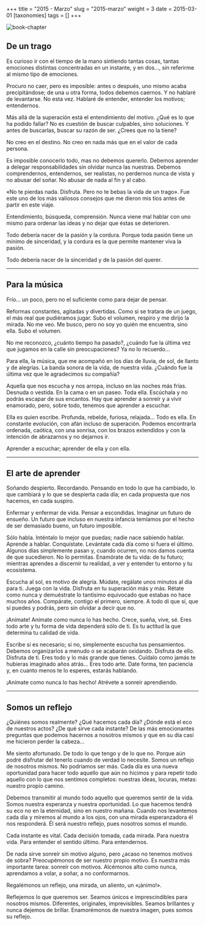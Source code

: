 +++
title = "2015 - Marzo"
slug = "2015-marzo"
weight = 3
date = 2015-03-01
[taxonomies]
tags = []
+++

![book-chapter](/images/book/oeur/01.jpg)

## De un trago

Es curioso ir con el tiempo de la mano sintiendo tantas cosas, tantas emociones distintas concentradas en un instante, y en dos…, sin referirme al mismo tipo de emociones.

Procuro no caer, pero es imposible: antes o después, uno mismo acaba precipitándose; de una u otra forma, todos debemos caernos. Y no hablaré de levantarse. No esta vez. Hablaré de entender, entender los motivos; entendernos.

Más allá de la superación está el entendimiento del motivo. ¿Qué es lo que ha podido fallar? No es cuestión de buscar culpables, sino soluciones. Y antes de buscarlas, buscar su razón de ser. ¿Crees que no la tiene?

No creo en el destino. No creo en nada más que en el valor de cada persona.

Es imposible conocerlo todo, mas no debemos quererlo. Debemos aprender a delegar responsabilidades sin olvidar nunca las nuestras. Debemos comprendernos, entendernos, ser realistas, no perdernos nunca de vista y no abusar del soñar. No abusar de nada al fin y al cabo.

«No te pierdas nada. Disfruta. Pero no te bebas la vida de un trago». Fue este uno de los más valiosos consejos que me dieron mis tíos antes de partir en este viaje.

Entendimiento, búsqueda, comprensión. Nunca viene mal hablar con uno mismo para ordenar las ideas y no dejar que éstas se deterioren.

Todo debería nacer de la pasión y la cordura. Porque toda pasión tiene un mínimo de sinceridad, y la cordura es la que permite mantener viva la pasión.

Todo debería nacer de la sinceridad y de la pasión del querer.

--- 

## Para la música

Frío... un poco, pero no el suficiente como para dejar de pensar.

Reformas constantes, agitadas y divertidas. Como si se tratara de un juego, el más real que pudiéramos jugar. Subo el volumen, respiro y me dirijo la mirada. No me veo. Me busco, pero no soy yo quién me encuentra, sino ella. Subo el volumen.

No me reconozco, ¿cuánto tiempo ha pasado?, ¿cuándo fue la última vez que jugamos en la calle sin preocupaciones? Ya no lo recuerdo…

Para ella, la música, que me acompañó en los días de lluvia, de sol, de llanto y de alegrías. La banda sonora de la vida, de nuestra vida. ¿Cuándo fue la última vez que le agradecimos su compañía?

Aquella que nos escucha y nos arropa, incluso en las noches más frías. Desnuda o vestida. En la cama o en un paseo. Toda ella. Escúchala y no podrás escapar de sus encantos. Hay que aprender a sonreír y a vivir enamorado, pero, sobre todo, tenemos que aprender a escuchar.

Ella es quien escribe. Profunda, rebelde, furiosa, relajada… Todo es ella. En constante evolución, con afán incluso de superación. Podemos encontrarla ordenada, caótica, con una sonrisa, con los brazos extendidos y con la intención de abrazarnos y no dejarnos ir.

Aprender a escuchar; aprender de ella y con ella.

---

## El arte de aprender

Soñando despierto. Recordando. Pensando en todo lo que ha cambiado, lo que cambiará y lo que se despierta cada día; en cada propuesta que nos hacemos, en cada suspiro.

Enfermar y enfermar de vida. Pensar a escondidas. Imaginar un futuro de ensueño. Un futuro que incluso en nuestra infancia temíamos por el hecho de ser demasiado bueno, un futuro imposible.

Sólo habla. Inténtalo lo mejor que puedas; nadie nace sabiendo hablar. Aprende a hablar. Conquístate. Levántate cada día como si fuera el último. Algunos días simplemente pasan y, cuando ocurren, no nos damos cuenta de que sucedieron. No lo permitas. Enamórate de tu vida: de tu futuro; mientras aprendes a discernir tu realidad, a ver y entender tu entorno y tu ecosistema.

Escucha al sol, es motivo de alegría. Múdate, regálate unos minutos al día para ti. Juega con la vida. Disfruta en tu superación más y más. Rétate como nunca y demuéstrate lo tantísimo equivocado que estabas no hace muchos años. Compárate, contigo el primero, siempre. A todo di que sí, que sí puedes y podrás, pero sin olvidar a decir que no.

¡Anímate! Anímate como nunca lo has hecho. Crece, sueña, vive, sé. Eres todo arte y tu forma de vida dependerá sólo de ti. Es tu actitud la que determina tu calidad de vida.

Escribe si es necesario; si no, simplemente escucha tus pensamientos. Debemos organizarlos a menudo o se acabarán oxidando. Disfruta de ello. Disfruta de ti. Eres todo y lo más grande que tienes. Cuídalo como jamás te hubieras imaginado años atrás… Eres todo arte. Date forma, ten paciencia y, en cuanto menos te lo esperes, estarás hablando.

¡Anímate como nunca lo has hecho! Atrévete a sonreír aprendiendo.

---

## Somos un reflejo

¿Quiénes somos realmente? ¿Qué hacemos cada día? ¿Dónde está el eco de nuestros actos? ¿De qué sirve cada instante? De las más emocionantes preguntas que podemos hacernos a nosotros mismos y que en su día casi me hicieron perder la cabeza…

Me siento afortunado. De todo lo que tengo y de lo que no. Porque aún podré disfrutar del tenerlo cuando de verdad lo necesite. Somos un reflejo de nosotros mismos. No podríamos ser más. Cada día es una nueva oportunidad para hacer todo aquello que aún no hicimos y para repetir todo aquello con lo que nos sentimos completos: nuestras ideas, locuras, metas: nuestro propio camino.

Debemos transmitir al mundo todo aquello que queremos sentir de la vida. Somos nuestra esperanza y nuestra oportunidad. Lo que hacemos tendrá su eco no en la eternidad, sino en nuestro mañana. Cuando nos levantemos cada día y miremos al mundo a los ojos, con una mirada esperanzadora él nos responderá. Él será nuestro reflejo, pues nosotros somos el mundo.

Cada instante es vital. Cada decisión tomada, cada mirada. Para nuestra vida. Para entender el sentido último. Para entendernos.

De nada sirve sonreír sin motivo alguno, pero ¿acaso no tenemos motivos de sobra? Preocupémonos de ser nuestro propio motivo. Es nuestra más importante tarea: sonreír con motivos. Alcémonos alto como nunca, aprendamos a volar, a soñar, a no conformarnos.

Regalémonos un reflejo, una mirada, un aliento, un «¡ánimo!».

Reflejemos lo que queremos ser. Seamos únicos e imprescindibles para nosotros mismos. Diferentes, originales, imprevisibles. Seamos brillantes y nunca dejemos de brillar. Enamorémonos de nuestra imagen, pues somos su reflejo.
